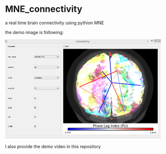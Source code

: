 # MNE_connectivity
 a real time brain connectivity using pythion MNE

the demo image is following:

![image](https://github.com/YiShan8787/MNE_connectivity/blob/master/1536123150719.jpg)

I also provide the demo video in this repository

